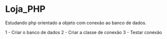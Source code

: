 # Loja_PHP
Estudando php orientado a objeto com conexão ao banco de dados.

1 - Criar o banco de dados
2 - Criar a classe de conexão
3 - Testar conexão

